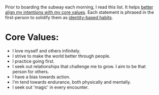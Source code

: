 Prior to boarding the subway each morning, I read this list. It helps [better align my intentions with my core values](http://jamesclear.com/values-choices). Each statement is phrased in the first-person to solidify them as [identity-based habits](http://jamesclear.com/identity-votes).

# Core Values:

- I love myself and others infinitely.
- I strive to make the world better through people.
- I practice going first.
- I seek out relationships that challenge me to grow. I aim to be that person for others.
- I have a bias towards action.
- I'm tend towards endurance, both physically and mentally.
- I seek out 'magic' in every encounter.
